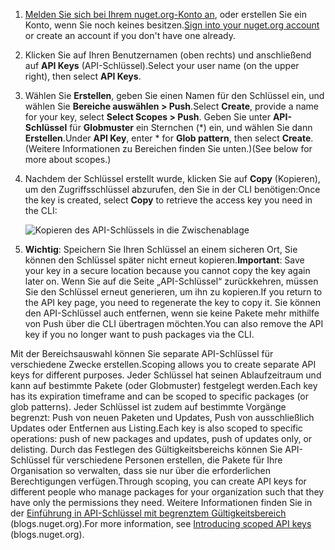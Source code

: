 1. <span data-ttu-id="abb43-101">[Melden Sie sich bei Ihrem nuget.org-Konto an](https://www.nuget.org/users/account/LogOn?returnUrl=%2F), oder erstellen Sie ein Konto, wenn Sie noch keines besitzen.</span><span class="sxs-lookup"><span data-stu-id="abb43-101">[Sign into your nuget.org account](https://www.nuget.org/users/account/LogOn?returnUrl=%2F) or create an account if you don't have one already.</span></span>

1. <span data-ttu-id="abb43-102">Klicken Sie auf Ihren Benutzernamen (oben rechts) und anschließend auf **API Keys** (API-Schlüssel).</span><span class="sxs-lookup"><span data-stu-id="abb43-102">Select your user name (on the upper right), then select **API Keys**.</span></span>

1. <span data-ttu-id="abb43-103">Wählen Sie **Erstellen**, geben Sie einen Namen für den Schlüssel ein, und wählen Sie **Bereiche auswählen > Push**.</span><span class="sxs-lookup"><span data-stu-id="abb43-103">Select **Create**, provide a name for your key, select **Select Scopes > Push**.</span></span> <span data-ttu-id="abb43-104">Geben Sie unter **API-Schlüssel** für **Globmuster** ein Sternchen (\*) ein, und wählen Sie dann **Erstellen**.</span><span class="sxs-lookup"><span data-stu-id="abb43-104">Under **API Key**, enter \* for **Glob pattern**, then select **Create**.</span></span> <span data-ttu-id="abb43-105">(Weitere Informationen zu Bereichen finden Sie unten.)</span><span class="sxs-lookup"><span data-stu-id="abb43-105">(See below for more about scopes.)</span></span>

1. <span data-ttu-id="abb43-106">Nachdem der Schlüssel erstellt wurde, klicken Sie auf **Copy** (Kopieren), um den Zugriffsschlüssel abzurufen, den Sie in der CLI benötigen:</span><span class="sxs-lookup"><span data-stu-id="abb43-106">Once the key is created, select **Copy** to retrieve the access key you need in the CLI:</span></span>

    ![Kopieren des API-Schlüssels in die Zwischenablage](../media/QS_Create-02-APIKey.png)

1. <span data-ttu-id="abb43-108">**Wichtig**: Speichern Sie Ihren Schlüssel an einem sicheren Ort, Sie können den Schlüssel später nicht erneut kopieren.</span><span class="sxs-lookup"><span data-stu-id="abb43-108">**Important**: Save your key in a secure location because you cannot copy the key again later on.</span></span> <span data-ttu-id="abb43-109">Wenn Sie auf die Seite „API-Schlüssel“ zurückkehren, müssen Sie den Schlüssel erneut generieren, um ihn zu kopieren.</span><span class="sxs-lookup"><span data-stu-id="abb43-109">If you return to the API key page, you need to regenerate the key to copy it.</span></span> <span data-ttu-id="abb43-110">Sie können den API-Schlüssel auch entfernen, wenn sie keine Pakete mehr mithilfe von Push über die CLI übertragen möchten.</span><span class="sxs-lookup"><span data-stu-id="abb43-110">You can also remove the API key if you no longer want to push packages via the CLI.</span></span>

<span data-ttu-id="abb43-111">Mit der Bereichsauswahl können Sie separate API-Schlüssel für verschiedene Zwecke erstellen.</span><span class="sxs-lookup"><span data-stu-id="abb43-111">Scoping allows you to create separate API keys for different purposes.</span></span> <span data-ttu-id="abb43-112">Jeder Schlüssel hat seinen Ablaufzeitraum und kann auf bestimmte Pakete (oder Globmuster) festgelegt werden.</span><span class="sxs-lookup"><span data-stu-id="abb43-112">Each key has its expiration timeframe and can be scoped to specific packages (or glob patterns).</span></span> <span data-ttu-id="abb43-113">Jeder Schlüssel ist zudem auf bestimmte Vorgänge begrenzt: Push von neuen Paketen und Updates, Push von ausschließlich Updates oder Entfernen aus Listing.</span><span class="sxs-lookup"><span data-stu-id="abb43-113">Each key is also scoped to specific operations: push of new packages and updates, push of updates only, or delisting.</span></span> <span data-ttu-id="abb43-114">Durch das Festlegen des Gültigkeitsbereichs können Sie API-Schlüssel für verschiedene Personen erstellen, die Pakete für Ihre Organisation so verwalten, dass sie nur über die erforderlichen Berechtigungen verfügen.</span><span class="sxs-lookup"><span data-stu-id="abb43-114">Through scoping, you can create API keys for different people who manage packages for your organization such that they have only the permissions they need.</span></span> <span data-ttu-id="abb43-115">Weitere Informationen finden Sie in der [Einführung in API-Schlüssel mit begrenztem Gültigkeitsbereich](https://blog.nuget.org/20170202/introducing-scoped-api-keys.html) (blogs.nuget.org).</span><span class="sxs-lookup"><span data-stu-id="abb43-115">For more information, see [Introducing scoped API keys](https://blog.nuget.org/20170202/introducing-scoped-api-keys.html) (blogs.nuget.org).</span></span>